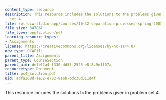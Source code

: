 ```yaml
---
content_type: resource
description: This resource includes the solutions to the problems given in problem
  set 4.
file: /ol-ocw-studio-app/courses/10-32-separation-processes-spring-2005/adfa268dae62e7829e6bbdc30d011d4f_ps4_solution.pdf
file_size: 347867
file_type: application/pdf
learning_resource_types:
- Assignments
license: https://creativecommons.org/licenses/by-nc-sa/4.0/
ocw_type: OCWFile
parent_title: Assignments
parent_type: CourseSection
parent_uid: de7e62a4-f330-dd55-2525-e8f8c9e1f57a
resourcetype: Document
title: ps4_solution.pdf
uid: adfa268d-ae62-e782-9e6b-bdc30d011d4f
---
```

This resource includes the solutions to the problems given in problem set 4.